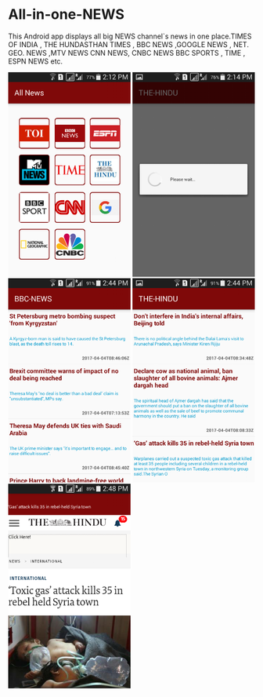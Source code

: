 # All-in-one-NEWS
This Android app displays all big NEWS channel`s news in one place.TIMES OF INDIA , THE HUNDASTHAN TIMES ,
BBC NEWS ,GOOGLE NEWS , NET. GEO. NEWS ,MTV NEWS CNN NEWS, CNBC NEWS BBC SPORTS , TIME , ESPN NEWS etc.



<img src="https://github.com/nkkumawat/All-in-one-NEWS/raw/master/screenshots/Screenshot_2017-04-04-14-12-45.png" width="250">
<img src="https://github.com/nkkumawat/All-in-one-NEWS/raw/master/screenshots/Screenshot_2017-04-04-14-14-24.png" width="250">
<img src="https://github.com/nkkumawat/All-in-one-NEWS/raw/master/screenshots/Screenshot_2017-04-04-14-44-28.png" width="250">
<img src="https://github.com/nkkumawat/All-in-one-NEWS/raw/master/screenshots/Screenshot_2017-04-04-14-44-36.png" width="250">

<img src="https://github.com/nkkumawat/All-in-one-NEWS/raw/master/screenshots/Screenshot_2017-04-04-14-48-22.png" width="250">

